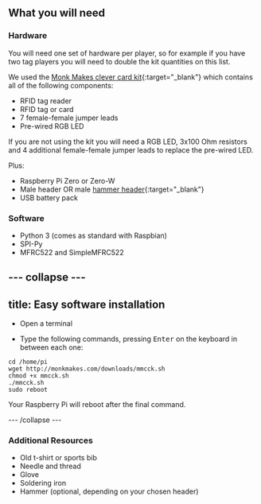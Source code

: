 ## What you will need

### Hardware

You will need one set of hardware per player, so for example if you have two tag players you will need to double the kit quantities on this list.

We used the [Monk Makes clever card kit](https://www.monkmakes.com/cck/){:target="_blank"} which contains all of the following components:

+ RFID tag reader
+ RFID tag or card
+ 7 female-female jumper leads
+ Pre-wired RGB LED

If you are not using the kit you will need a RGB LED, 3x100 Ohm resistors and 4 additional female-female jumper leads to replace the pre-wired LED.

Plus:

+ Raspberry Pi Zero or Zero-W
+ Male header OR male [hammer header](https://shop.pimoroni.com/products/gpio-hammer-header){:target="_blank"}
+ USB battery pack

### Software

+ Python 3 (comes as standard with Raspbian)
+ SPI-Py
+ MFRC522 and SimpleMFRC522

--- collapse ---
---
title: Easy software installation
---

+ Open a terminal

+ Type the following commands, pressing <kbd>Enter</kbd> on the keyboard in between each one:

```
cd /home/pi
wget http://monkmakes.com/downloads/mmcck.sh
chmod +x mmcck.sh
./mmcck.sh
sudo reboot
```

Your Raspberry Pi will reboot after the final command.

--- /collapse ---

### Additional Resources

+ Old t-shirt or sports bib
+ Needle and thread
+ Glove
+ Soldering iron
+ Hammer (optional, depending on your chosen header)
